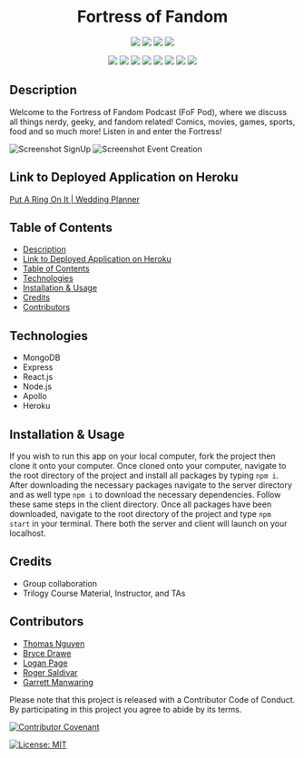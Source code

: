 <h1 align="center">Fortress of Fandom</h1>
  
<p align="center">
    <img src="https://img.shields.io/github/repo-size/gardukman/fortress-of-fandom" />
    <img src="https://img.shields.io/github/languages/top/gardukman/fortress-of-fandom"  />
    <img src="https://img.shields.io/github/issues/gardukman/fortress-of-fandom" />
    <img src="https://img.shields.io/github/last-commit/gardukman/fortress-of-fandom" >
</p>  
<p align="center">
    <img src="https://img.shields.io/badge/javascript-yellow" />
    <img src="https://img.shields.io/badge/css-purple" />
    <img src="https://img.shields.io/badge/express-orange" />
    <img src="https://img.shields.io/badge/react-blue"  />
    <img src="https://img.shields.io/badge/handlebars-red"  />
    <img src="https://img.shields.io/badge/mongoDB-blue"  />
    <img src="https://img.shields.io/badge/graphQL-cyan"  />
    <img src="https://img.shields.io/badge/apollo-green" />
</p>

## Description 

Welcome to the Fortress of Fandom Podcast (FoF Pod), where we discuss all things nerdy, geeky, and fandom related! Comics, movies, games, sports, food and so much more! Listen in and enter the Fortress! 

![Screenshot SignUp](public/images/project-2-signup.png)
![Screenshot Event Creation](public/images/project-2-event.png)


## Link to Deployed Application on Heroku
[Put A Ring On It | Wedding Planner](https://put-a-ring-on-it.herokuapp.com)

## Table of Contents
- [Description](#description)
- [Link to Deployed Application on Heroku](#link-to-deployed-application-on-heroku)
- [Table of Contents](#table-of-contents)
- [Technologies](#technologies)
- [Installation & Usage](#installation--usage)
- [Credits](#credits)
- [Contributors](#contributors)

## Technologies
- MongoDB
- Express
- React.js
- Node.js
- Apollo
- Heroku 

## Installation & Usage
If you wish to run this app on your local computer, fork the project then clone it onto your computer. Once cloned onto your computer, navigate to the root directory of the project and install all packages by typing `npm i`. After downloading the necessary packages navigate to the server directory and as well type `npm i` to download the necessary dependencies. Follow these same steps in the client directory. Once all packages have been downloaded, navigate to the root directory of the project and type `npm start` in your terminal. There both the server and client will launch on your localhost. 


## Credits
- Group collaboration
- Trilogy Course Material, Instructor, and TAs

## Contributors
- [Thomas Nguyen](https://github.com/thomasnguyen546)
- [Bryce Drawe](https://github.com/bdrawe)
- [Logan Page](https://github.com/logandpage)
- [Roger Saldivar](https://github.com/salgorog)
- [Garrett Manwaring](https://github.com/gardukman)

Please note that this project is released with a Contributor Code of Conduct. By participating in this project you agree to abide by its terms.

[![Contributor Covenant](https://img.shields.io/badge/Contributor%20Covenant-v2.0%20adopted-ff69b4.svg)](code_of_conduct.md)

[![License: MIT](https://img.shields.io/badge/License-MIT-yellow.svg)](https://opensource.org/licenses/MIT)